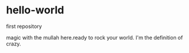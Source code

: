 # hello-world

first repository

magic with the mullah here.ready to rock your world. I'm the definition of crazy.
